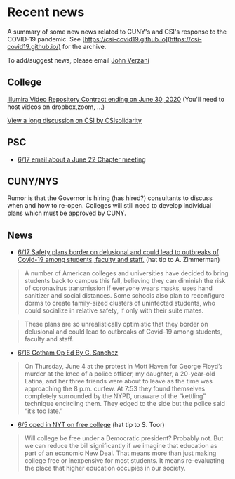 
# Recent news

A summary of some new news related to CUNY's and CSI's response to the COVID-19 pandemic. See [https://csi-covid19.github.io](https://csi-covid19.github.io/) for the archive.

To add/suggest news, please email [John Verzani](mailto:jverzani@gmail.com)

## College

[Illumira Video Repository Contract ending on June 30, 2020](/College/6-17-illumira) (You'll need to host  videos on  dropbox,zoom, ...)
 
 
[View a long discussion   on CSI by CSIsolidarity](https://groups.google.com/forum/?utm_medium=email&utm_source=footer#!msg/csisolidarity/q6MsAkX0QCI/9xPaFrs_AwAJ)

## PSC


* [6/17 email about  a June 22 Chapter meeting](/PSC/6-17-psc)

## CUNY/NYS

Rumor is  that the  Governor is hiring (has hired?)  consultants to  discuss when and how to  re-open.  Colleges will  still need  to develop  individual plans which  must be approved  by CUNY.

## News

* [6/17 Safety plans border on delusional and could lead to outbreaks of Covid-19 among students, faculty and staff.](https://www.nytimes.com/2020/06/15/opinion/coronavirus-college-safe.html?smid=em-share) (hat tip  to A. Zimmerman)

>  A number of American colleges and universities have decided to bring students back to campus this fall, believing they can diminish the risk of coronavirus transmission if everyone wears masks, uses hand sanitizer and social distances. Some schools also plan to reconfigure dorms to create family-sized clusters of uninfected students, who could socialize in relative safety, if only with their suite mates.

> These plans are so unrealistically optimistic that they border on delusional and could lead to outbreaks of Covid-19 among students, faculty and staff.

* [6/16 Gotham Op Ed By G. Sanchez](https://www.gothamgazette.com/opinion/9497-having-a-child-arrested-peacefully-protesting-nypd)

> On Thursday, June 4 at the protest in Mott Haven for George Floyd’s murder at the knee of a police officer, my daughter, a 20-year-old Latina, and her three friends were about to leave as the time was approaching the 8 p.m. curfew. At 7:53 they found themselves completely surrounded by the NYPD, unaware of the “kettling” technique encircling them. They edged to the side but the police said “it’s too late.”

* [6/5 oped in NYT on free college](https://www.nytimes.com/2020/06/05/opinion/sunday/free-college-tuition-coronavirus.html) (hat  tip to S. Toor)

> Will college be free under a Democratic president? Probably not. But we can reduce the bill significantly if we imagine that education as part of an economic New Deal. That means more than just making college free or inexpensive for most students. It means re-evaluating the place that higher education occupies in our society.


